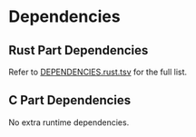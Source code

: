 # Dependencies

## Rust Part Dependencies

Refer to [DEPENDENCIES.rust.tsv](DEPENDENCIES.rust.tsv) for the full list.

## C Part Dependencies

No extra runtime dependencies.
